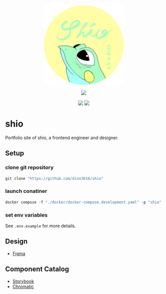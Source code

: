 <!-- markdownlint-disable MD033 MD041 -->

<div align="center">
  <img src="./doc/favicon.png" width="256px" />
</div>

<p align="center">
  <a href="https://skillicons.dev">
    <img src="https://skillicons.dev/icons?i=ts,nextjs,react,tailwind,nestjs,prisma,mongodb,jest,graphql,docker,vscode,githubactions" />
  </a>
</p>

<p align="center">
  <img src="https://img.shields.io/badge/license-MIT-orange" />
  <img src="https://img.shields.io/badge/codespaces-available-brightgreen" />
</p>

# shio

Portfolio site of shio, a frontend engineer and designer.

## Setup

### clone git repository

```powershell
git clone "https://github.com/dino3616/shio"
```

### launch conatiner

```powershell
docker compose -f "./docker/docker-compose.development.yaml" -p "shio" up -d
```

### set env variables

See `.env.example` for more details.

## Design

- [Figma](https://www.figma.com/file/wIpzL4L6xxDhB7TGejMBBk/shio.studio?type=design&node-id=0%3A1&t=NCMus2qNahWHhVM7-1)

## Component Catalog

- [Storybook](https://main--638d5245f83a0dc73205cd8e.chromatic.com)
- [Chromatic](https://www.chromatic.com/library?appId=638d5245f83a0dc73205cd8e&branch=main)
